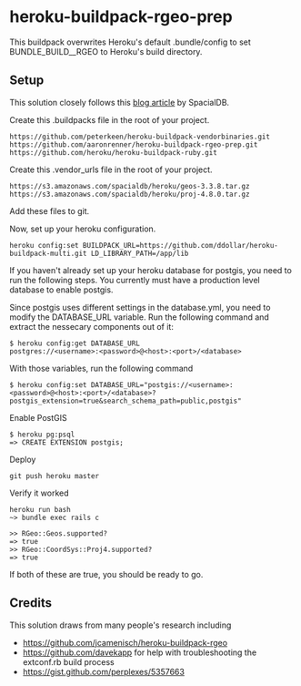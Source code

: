 # heroku-buildpack-rgeo-prep

This buildpack overwrites Heroku's default .bundle/config to set BUNDLE_BUILD__RGEO to Heroku's build directory.

## Setup

This solution closely follows this [blog article](https://devcenter.spacialdb.com/Heroku.html) by SpacialDB.


Create this .buildpacks file in the root of your project.

    https://github.com/peterkeen/heroku-buildpack-vendorbinaries.git
    https://github.com/aaronrenner/heroku-buildpack-rgeo-prep.git
    https://github.com/heroku/heroku-buildpack-ruby.git

Create this .vendor_urls file in the root of your project.

    https://s3.amazonaws.com/spacialdb/heroku/geos-3.3.8.tar.gz
    https://s3.amazonaws.com/spacialdb/heroku/proj-4.8.0.tar.gz

Add these files to git.

Now, set up your heroku configuration.

    heroku config:set BUILDPACK_URL=https://github.com/ddollar/heroku-buildpack-multi.git LD_LIBRARY_PATH=/app/lib

If you haven't already set up your heroku database for postgis, you need to run the following steps. You currently must have a production level database to enable postgis.

Since postgis uses different settings in the database.yml, you need to modify the DATABASE_URL variable. Run the following command and extract the nessecary components out of it:

    $ heroku config:get DATABASE_URL 
    postgres://<username>:<password>@<host>:<port>/<database>

With those variables, run the following command

    $ heroku config:set DATABASE_URL="postgis://<username>:<password>@<host>:<port>/<database>?postgis_extension=true&search_schema_path=public,postgis"

Enable PostGIS

    $ heroku pg:psql
    => CREATE EXTENSION postgis;

Deploy

    git push heroku master
    
Verify it worked

    heroku run bash
    ~> bundle exec rails c

    >> RGeo::Geos.supported?
    => true
    >> RGeo::CoordSys::Proj4.supported?
    => true

If both of these are true, you should be ready to go.

## Credits

This solution draws from many people's research including

* https://github.com/jcamenisch/heroku-buildpack-rgeo
* https://github.com/davekapp for help with troubleshooting the extconf.rb build process
* https://gist.github.com/perplexes/5357663
